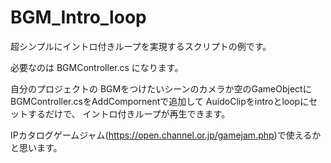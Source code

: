 # BGM_Intro_loop
超シンプルにイントロ付きループを実現するスクリプトの例です。

必要なのは 
BGMController.cs
になります。

自分のプロジェクトの
BGMをつけたいシーンのカメラか空のGameObjectに
BGMController.csをAddCompornentで追加して
AuidoClipをintroとloopにセットするだけで、
イントロ付きループが再生できます。

IPカタログゲームジャム(https://open.channel.or.jp/gamejam.php)で使えるかと思います。
